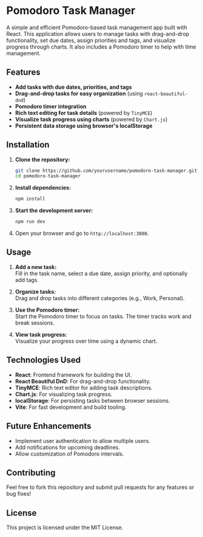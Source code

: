 # **Pomodoro Task Manager**

A simple and efficient Pomodoro-based task management app built with React. This application allows users to manage tasks with drag-and-drop functionality, set due dates, assign priorities and tags, and visualize progress through charts. It also includes a Pomodoro timer to help with time management.

## **Features**

- **Add tasks with due dates, priorities, and tags**
- **Drag-and-drop tasks for easy organization** (using `react-beautiful-dnd`)
- **Pomodoro timer integration**
- **Rich text editing for task details** (powered by `TinyMCE`)
- **Visualize task progress using charts** (powered by `Chart.js`)
- **Persistent data storage using browser's localStorage**

## **Installation**

1. **Clone the repository:**

   ```bash
   git clone https://github.com/yourusername/pomodoro-task-manager.git
   cd pomodoro-task-manager
   ```

2. **Install dependencies:**

   ```bash
   npm install
   ```

3. **Start the development server:**

   ```bash
   npm run dev
   ```

4. Open your browser and go to `http://localhost:3000`.

## **Usage**

1. **Add a new task:**  
   Fill in the task name, select a due date, assign priority, and optionally add tags.

2. **Organize tasks:**  
   Drag and drop tasks into different categories (e.g., Work, Personal).

3. **Use the Pomodoro timer:**  
   Start the Pomodoro timer to focus on tasks. The timer tracks work and break sessions.

4. **View task progress:**  
   Visualize your progress over time using a dynamic chart.

## **Technologies Used**

- **React**: Frontend framework for building the UI.
- **React Beautiful DnD**: For drag-and-drop functionality.
- **TinyMCE**: Rich text editor for adding task descriptions.
- **Chart.js**: For visualizing task progress.
- **localStorage**: For persisting tasks between browser sessions.
- **Vite**: For fast development and build tooling.

## **Future Enhancements**

- Implement user authentication to allow multiple users.
- Add notifications for upcoming deadlines.
- Allow customization of Pomodoro intervals.

## **Contributing**

Feel free to fork this repository and submit pull requests for any features or bug fixes!

## **License**

This project is licensed under the MIT License.
